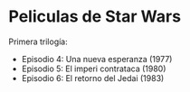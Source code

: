 # Peliculas de Star Wars

Primera trilogía:
* Episodio 4: Una nueva esperanza (1977)
* Episodio 5: El imperi contrataca (1980)
* Episodio 6: El retorno del Jedai (1983)

